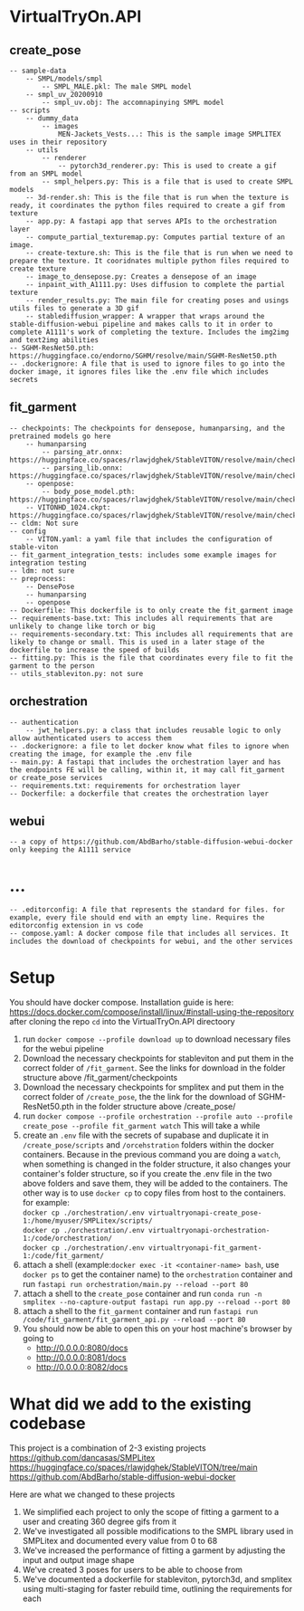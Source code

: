 # VirtualTryOn.API

## create_pose
    -- sample-data
        -- SMPL/models/smpl
            -- SMPL_MALE.pkl: The male SMPL model
        -- smpl_uv_20200910
            -- smpl_uv.obj: The accomnapinying SMPL model
    -- scripts
        -- dummy_data
            -- images
                MEN-Jackets_Vests...: This is the sample image SMPLITEX uses in their repository
        -- utils
            -- renderer
                -- pytorch3d_renderer.py: This is used to create a gif from an SMPL model
            -- smpl_helpers.py: This is a file that is used to create SMPL models
        -- 3d-render.sh: This is the file that is run when the texture is ready, it coordinates the python files required to create a gif from texture
        -- app.py: A fastapi app that serves APIs to the orchestration layer
        -- compute_partial_texturemap.py: Computes partial texture of an image.
        -- create-texture.sh: This is the file that is run when we need to prepare the texture. It cooridnates multiple python files required to create texture
        -- image_to_densepose.py: Creates a densepose of an image
        -- inpaint_with_A1111.py: Uses diffusion to complete the partial texture
        -- render_results.py: The main file for creating poses and usings utils files to generate a 3D gif
        -- stablediffusion_wrapper: A wrapper that wraps around the stable-diffusion-webui pipeline and makes calls to it in order to complete A1111's work of completing the texture. Includes the img2img and text2img abilities
    -- SGHM-ResNet50.pth: https://huggingface.co/endorno/SGHM/resolve/main/SGHM-ResNet50.pth
    -- .dockerignore: A file that is used to ignore files to go into the docker image, it ignores files like the .env file which includes secrets

## fit_garment
    -- checkpoints: The checkpoints for densepose, humanparsing, and the pretrained models go here
        -- humanparsing
            -- parsing_atr.onnx: https://huggingface.co/spaces/rlawjdghek/StableVITON/resolve/main/checkpoints/humanparsing/parsing_atr.onnx
            -- parsing_lib.onnx: https://huggingface.co/spaces/rlawjdghek/StableVITON/resolve/main/checkpoints/humanparsing/parsing_lip.onnx
        -- openpose:
            -- body_pose_model.pth: https://huggingface.co/spaces/rlawjdghek/StableVITON/resolve/main/checkpoints/openpose/ckpts/body_pose_model.pth
        -- VITONHD_1024.ckpt: https://huggingface.co/spaces/rlawjdghek/StableVITON/resolve/main/checkpoints/VITONHD_1024.ckpt
    -- cldm: Not sure
    -- config
        -- VITON.yaml: a yaml file that includes the configuration of stable-viton
    -- fit_garment_integration_tests: includes some example images for integration testing
    -- ldm: not sure
    -- preprocess:
        -- DensePose
        -- humanparsing
        -- openpose
    -- Dockerfile: This dockerfile is to only create the fit_garment image
    -- requirements-base.txt: This includes all requirements that are unlikely to change like torch or big
    -- requirements-secondary.txt: This includes all requirements that are likely to change or small. This is used in a later stage of the dockerfile to increase the speed of builds
    -- fitting.py: This is the file that coordinates every file to fit the garment to the person
    -- utils_stableviton.py: not sure

## orchestration
    -- authentication
        -- jwt_helpers.py: a class that includes reusable logic to only allow authenticated users to access them
    -- .dockerignore: a file to let docker know what files to ignore when creating the image, for example the .env file
    -- main.py: A fastapi that includes the orchestration layer and has the endpoints FE will be calling, within it, it may call fit_garment or create_pose services
    -- requirements.txt: requirements for orchestration layer
    -- Dockerfile: a dockerfile that creates the orchestration layer

## webui
    -- a copy of https://github.com/AbdBarho/stable-diffusion-webui-docker only keeping the A1111 service

# ...
    -- .editorconfig: A file that represents the standard for files. for example, every file should end with an empty line. Requires the editorconfig extension in vs code
    -- compose.yaml: A docker compose file that includes all services. It includes the download of checkpoints for webui, and the other services


# Setup
You should have docker compose. Installation guide is here: https://docs.docker.com/compose/install/linux/#install-using-the-repository
after cloning the repo `cd` into the VirtualTryOn.API directoory
1. run `docker compose --profile download up` to download necessary files for the webui pipeline
2. Download the necessary checkpoints for stableviton and put them in the correct folder of `/fit_garment`. See the links for download in the folder structure above /fit_garment/checkpoints
3. Download the necessary checkpoints for smplitex and put them in the correct folder of `/create_pose`, the the link for the download of SGHM-ResNet50.pth in the folder structure above /create_pose/
4. run `docker compose --profile orchestration --profile auto --profile create_pose --profile fit_garment watch` This will take a while
5. create an `.env` file with the secrets of supabase and duplicate it in `/create_pose/scripts` and `/orcehstration` folders within the docker containers. Because in the previous command you are doing a `watch`, when something is changed in the folder structure, it also changes your container's folder structure, so if you create the .env file in the two above folders and save them, they will be added to the containers. The other way is to use `docker cp` to copy files from host to the containers. for example: \
`docker cp ./orchestration/.env virtualtryonapi-create_pose-1:/home/myuser/SMPLitex/scripts/` \
`docker cp ./orchestration/.env virtualtryonapi-orchestration-1:/code/orchestration/` \
`docker cp ./orchestration/.env virtualtryonapi-fit_garment-1:/code/fit_garment/`
7. attach a shell (example:`docker exec -it <container-name> bash`, use `docker ps` to get the container name) to the `orchestration` container and run `fastapi run orchestration/main.py --reload --port 80`
8. attach a shell to the `create_pose` container and run `conda run -n smplitex --no-capture-output fastapi run app.py --reload --port 80`
9. attach a shell to the `fit_garment` container and run `fastapi run /code/fit_garment/fit_garment_api.py --reload --port 80`
10. You should now be able to open this on your host machine's browser by going to
    - http://0.0.0.0:8080/docs
    - http://0.0.0.0:8081/docs
    - http://0.0.0.0:8082/docs


# What did we add to the existing codebase
This project is a combination of 2-3 existing projects
https://github.com/dancasas/SMPLitex
https://huggingface.co/spaces/rlawjdghek/StableVITON/tree/main
https://github.com/AbdBarho/stable-diffusion-webui-docker

Here are what we changed to these projects
1. We simplified each project to only the scope of fitting a garment to a user and creating 360 degree gifs from it
2. We've investigated all possible modifications to the SMPL library used in SMPLitex and documented every value from 0 to 68
3. We've increased the performance of fitting a garment by adjusting the input and output image shape
4. We've created 3 poses for users to be able to choose from
5. We've documented a dockerfile for stableviton, pytorch3d, and smplitex using multi-staging for faster rebuild time, outlining the requirements for each
